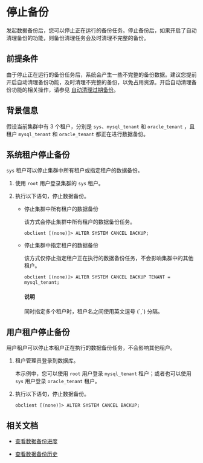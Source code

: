 # 停止备份

发起数据备份后，您可以停止正在运行的备份任务。停止备份后，如果开启了自动清理备份的功能，则备份清理任务会及时清理不完整的备份。

## 前提条件

由于停止正在运行的备份任务后，系统会产生一些不完整的备份数据。建议您提前开启自动清理备份功能，及时清理不完整的备份，以免占用资源。开启自动清理备份功能的相关操作，请参见 [自动清理过期备份](../500.clear-backup-data/100.cleaning-up-backed-up-data-automatically.md)。

## 背景信息

假设当前集群中有 3 个租户，分别是 `sys`、`mysql_tenant` 和 `oracle_tenant` ，且租户 `mysql_tenant` 和 `oracle_tenant` 都正在进行数据备份。

## 系统租户停止备份

`sys` 租户可以停止集群中所有租户或指定租户的数据备份。

1. 使用 `root` 用户登录集群的 `sys` 租户。

2. 执行以下语句，停止数据备份。

   * 停止集群中所有租户的数据备份

       该方式会停止集群中所有租户的数据备份任务。

       ```shell
       obclient [(none)]> ALTER SYSTEM CANCEL BACKUP;
       ```

   * 停止集群中指定租户的数据备份

        该方式仅停止指定租户正在执行的数据备份任务，不会影响集群中的其他租户。

        ```shell
        obclient [(none)]> ALTER SYSTEM CANCEL BACKUP TENANT = mysql_tenant;
        ```

        <main id="notice" type='explain'>
        <h4>说明</h4>
        <p>同时指定多个租户时，租户名之间使用英文逗号 (`,`) 分隔。</p>
        </main>

## 用户租户停止备份

用户租户可以停止本租户正在执行的数据备份任务，不会影响其他租户。

1. 租户管理员登录到数据库。

   本示例中，您可以使用 `root` 用户登录 `mysql_tenant` 租户；或者也可以使用 `sys` 用户登录 `oracle_tenant` 租户。

2. 执行以下语句，停止数据备份。

    ```shell
    obclient [(none)]> ALTER SYSTEM CANCEL BACKUP;
    ```

## 相关文档

* [查看数据备份进度](../400.data-backup/500.view-data-backup-progress.md)

* [查看数据备份历史](../400.data-backup/600.view-data-backup-history.md)
